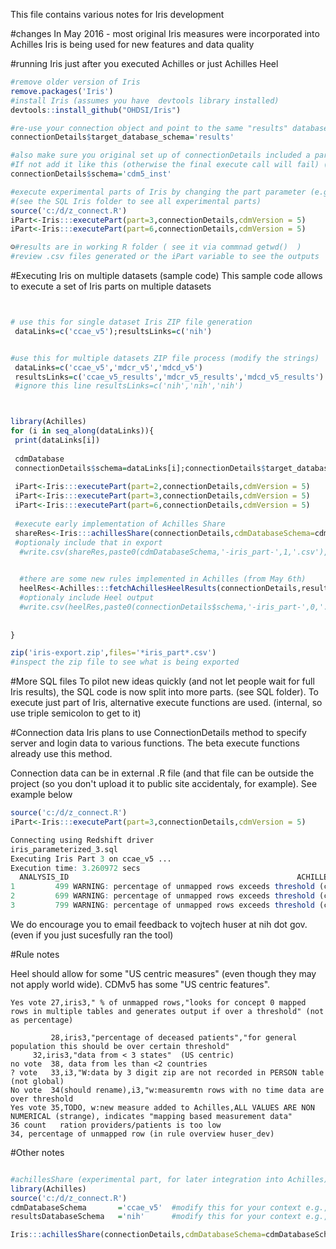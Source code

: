 This file contains various notes for Iris development

#changes
In May 2016 - most original Iris measures were incorporated into Achilles
Iris is being used for new features and data quality



#running Iris just after you executed Achilles or just Achilles Heel

```R
#remove older version of Iris
remove.packages('Iris')
#install Iris (assumes you have  devtools library installed)
devtools::install_github("OHDSI/Iris")

#re-use your connection object and point to the same "results" database but add where the results schema is 
connectionDetails$target_database_schema='results'

#also make sure you original set up of connectionDetails included a parameter called schema. 
#If not add it like this (otherwise the final execute call will fail) (think myCdm)
connectionDetails$schema='cdm5_inst'

#execute experimental parts of Iris by changing the part parameter (e.g., 3) 
#(see the SQL Iris folder to see all experimental parts)
source('c:/d/z_connect.R')
iPart<-Iris:::executePart(part=3,connectionDetails,cdmVersion = 5)
iPart<-Iris:::executePart(part=6,connectionDetails,cdmVersion = 5)

☺#results are in working R folder ( see it via commnad getwd()  )
#review .csv files generated or the iPart variable to see the outputs

```

#Executing Iris on multiple datasets (sample code)
This sample code allows to execute a set of Iris parts on multiple datasets

```R


# use this for single dataset Iris ZIP file generation
 dataLinks=c('ccae_v5');resultsLinks=c('nih')


#use this for multiple datasets ZIP file process (modify the strings)
 dataLinks=c('ccae_v5','mdcr_v5','mdcd_v5')
 resultsLinks=c('ccae_v5_results','mdcr_v5_results','mdcd_v5_results')
 #ignore this line resultsLinks=c('nih','nih','nih')



library(Achilles)
for (i in seq_along(dataLinks)){
 print(dataLinks[i])
 
 cdmDatabase
 connectionDetails$schema=dataLinks[i];connectionDetails$target_database_schema=recdmDatabaseSchema=dataLinks[i];resultsDatabaseSchema=resultsLinks[i]
 
 iPart<-Iris:::executePart(part=2,connectionDetails,cdmVersion = 5)
 iPart<-Iris:::executePart(part=3,connectionDetails,cdmVersion = 5)
 iPart<-Iris:::executePart(part=6,connectionDetails,cdmVersion = 5)
 
 #execute early implementation of Achilles Share
 shareRes<-Iris:::achillesShare(connectionDetails,cdmDatabaseSchema=cdmDatabaseSchema,resultsDatabaseSchema=resultsDatabaseSchema)
 #optionaly include that in export
  #write.csv(shareRes,paste0(cdmDatabaseSchema,'-iris_part-',1,'.csv'),na='',row.names=F)

 
  #there are some new rules implemented in Achilles (from May 6th) 
  heelRes<-Achilles:::fetchAchillesHeelResults(connectionDetails,resultsLinks[i])
  #optionaly include Heel output
  #write.csv(heelRes,paste0(connectionDetails$schema,'-iris_part-',0,'.csv'),na='',row.names=F)
  
 
}

zip('iris-export.zip',files='*iris_part*.csv')
#inspect the zip file to see what is being exported


```



#More SQL files
To pilot new ideas quickly (and not let people wait for full Iris results), the SQL code is now split
into more parts. (see SQL folder). To execute just part of Iris, alternative execute functions are used. (internal, so use triple semicolon to get to it)


#Connection data 
Iris plans to use ConnectionDetails method to specify server and login data to various functions.
The beta execute functions already use this method.

Connection data can be in external .R file (and that file can be  outside the project (so you don't upload it to public site accidentaly, for example). See example below



```R
source('c:/d/z_connect.R')
iPart<-Iris:::executePart(part=3,connectionDetails,cdmVersion = 5)

Connecting using Redshift driver
iris_parameterized_3.sql
Executing Iris Part 3 on ccae_v5 ...
Execution time: 3.260972 secs
  ANALYSIS_ID                                                   ACHILLES_HEEL_WARNING RULE_ID COUNT_VALUE
1         499 WARNING: percentage of unmapped rows exceeds threshold (concept_0 rows)      27   0.0648880
2         699 WARNING: percentage of unmapped rows exceeds threshold (concept_0 rows)      27   0.1503383
3         799 WARNING: percentage of unmapped rows exceeds threshold (concept_0 rows)      27   2.2974252

```
We do encourage you to email feedback to vojtech huser at nih dot gov.  (even if you just sucesfully ran the tool)


#Rule notes

Heel should allow for some "US centric measures"  (even though they may not apply world wide). CDMv5 has some "US centric features". 


    Yes vote 27,iris3," % of unmapped rows,"looks for concept 0 mapped rows in multiple tables and generates output if over a threshold" (not as percentage)

    		 28,iris3,"percentage of deceased patients","for general population this should be over certain threshold"
         32,iris3,"data from < 3 states"  (US centric)
    no vote	 38, data from les than <2 countries  
    ? vote   33,i3,"W:data by 3 digit zip are not recorded in PERSON table  (not global)
    No vote  34(should rename),i3,"w:measuremtn rows with no time data are over threshold
    Yes vote 35,TODO, w:new measure added to Achilles,ALL VALUES ARE NON NUMERICAL (strange), indicates "mapping based measurement data"
    36 count   ration providers/patients is too low
    34, percentage of unmapped row (in rule overview huser_dev)


#Other notes
```R

#achillesShare (experimental part, for later integration into Achilles)
library(Achilles)
source('c:/d/z_connect.R')
cdmDatabaseSchema       ='ccae_v5'  #modify this for your context e.g.,XYZdata
resultsDatabaseSchema   ='nih'      #modify this for your context e.g.,XYZresults

Iris:::achillesShare(connectionDetails,cdmDatabaseSchema=cdmDatabaseSchema,resultsDatabaseSchema=resultsDatabaseSchema)

```
